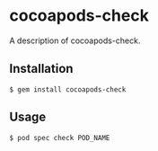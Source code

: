 # cocoapods-check

A description of cocoapods-check.

## Installation

    $ gem install cocoapods-check

## Usage

    $ pod spec check POD_NAME
